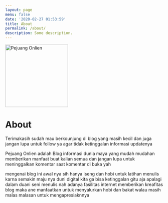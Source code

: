 ```yaml
---
layout: page
menu: false
date: '2020-02-27 01:53:59'
title: About
permalink: /about/
description: Some description.
---
```


<img class="img-rounded" src="/assets/img/uploads/favicon.ico" alt="Pejuang Onlien" width="200">

# About

 Terimakasih sudah mau berkounjung di blog yang masih kecil dan juga jangan lupa untuk follow ya agar tidak ketinggalan informasi updatenya

Pejuang Onlien adalah Blog informasi dunia maya yang mudah mudahan memberikan manfaat buat kalian semua dan jangan lupa untuk meninggalkan komentar saat komentar di buka yah 

mengenai blog ini awal nya sih hanya iseng dan hobi untuk latihan menulis karna semakin maju nya duni digital kita ga bisa ketinggalan gitu aja apalagi dalam duani seni menulis nah adanya fasilitas internet memberikan kreafitas blog maka ane manfaatkan untuk menyalurkan hobi dan bakat walau masih malas malasan untuk mengapresiaknnya
